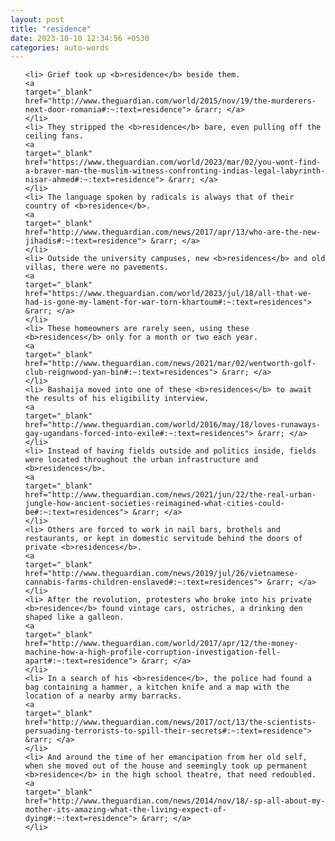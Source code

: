 ```yaml
---
layout: post
title: "residence"
date: 2023-10-10 12:34:56 +0530
categories: auto-words
---
```

<ol>

    <li> Grief took up <b>residence</b> beside them.
    <a 
    target="_blank" 
    href="http://www.theguardian.com/world/2015/nov/19/the-murderers-next-door-romania#:~:text=residence"> &rarr; </a>
    </li>
    <li> They stripped the <b>residence</b> bare, even pulling off the ceiling fans.
    <a 
    target="_blank" 
    href="https://www.theguardian.com/world/2023/mar/02/you-wont-find-a-braver-man-the-muslim-witness-confronting-indias-legal-labyrinth-nisar-ahmed#:~:text=residence"> &rarr; </a>
    </li>
    <li> The language spoken by radicals is always that of their country of <b>residence</b>.
    <a 
    target="_blank" 
    href="http://www.theguardian.com/news/2017/apr/13/who-are-the-new-jihadis#:~:text=residence"> &rarr; </a>
    </li>
    <li> Outside the university campuses, new <b>residences</b> and old villas, there were no pavements.
    <a 
    target="_blank" 
    href="https://www.theguardian.com/world/2023/jul/18/all-that-we-had-is-gone-my-lament-for-war-torn-khartoum#:~:text=residences"> &rarr; </a>
    </li>
    <li> These homeowners are rarely seen, using these <b>residences</b> only for a month or two each year.
    <a 
    target="_blank" 
    href="http://www.theguardian.com/news/2021/mar/02/wentworth-golf-club-reignwood-yan-bin#:~:text=residences"> &rarr; </a>
    </li>
    <li> Bashaija moved into one of these <b>residences</b> to await the results of his eligibility interview.
    <a 
    target="_blank" 
    href="http://www.theguardian.com/world/2016/may/18/loves-runaways-gay-ugandans-forced-into-exile#:~:text=residences"> &rarr; </a>
    </li>
    <li> Instead of having fields outside and politics inside, fields were located throughout the urban infrastructure and <b>residences</b>.
    <a 
    target="_blank" 
    href="http://www.theguardian.com/news/2021/jun/22/the-real-urban-jungle-how-ancient-societies-reimagined-what-cities-could-be#:~:text=residences"> &rarr; </a>
    </li>
    <li> Others are forced to work in nail bars, brothels and restaurants, or kept in domestic servitude behind the doors of private <b>residences</b>.
    <a 
    target="_blank" 
    href="http://www.theguardian.com/news/2019/jul/26/vietnamese-cannabis-farms-children-enslaved#:~:text=residences"> &rarr; </a>
    </li>
    <li> After the revolution, protesters who broke into his private <b>residence</b> found vintage cars, ostriches, a drinking den shaped like a galleon.
    <a 
    target="_blank" 
    href="http://www.theguardian.com/world/2017/apr/12/the-money-machine-how-a-high-profile-corruption-investigation-fell-apart#:~:text=residence"> &rarr; </a>
    </li>
    <li> In a search of his <b>residence</b>, the police had found a bag containing a hammer, a kitchen knife and a map with the location of a nearby army barracks.
    <a 
    target="_blank" 
    href="http://www.theguardian.com/news/2017/oct/13/the-scientists-persuading-terrorists-to-spill-their-secrets#:~:text=residence"> &rarr; </a>
    </li>
    <li> And around the time of her emancipation from her old self, when she moved out of the house and seemingly took up permanent <b>residence</b> in the high school theatre, that need redoubled.
    <a 
    target="_blank" 
    href="http://www.theguardian.com/news/2014/nov/18/-sp-all-about-my-mother-its-amazing-what-the-living-expect-of-dying#:~:text=residence"> &rarr; </a>
    </li>